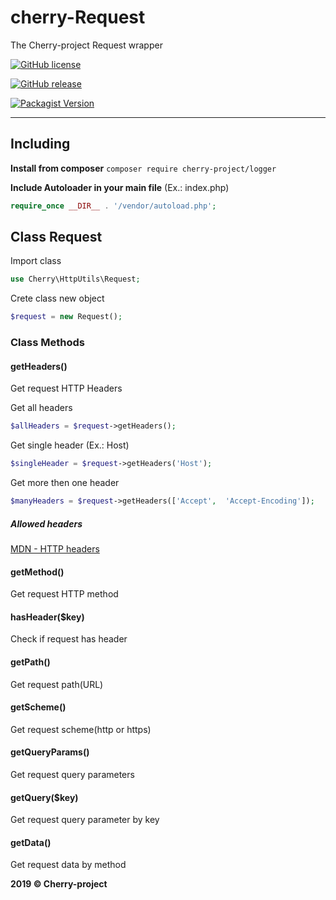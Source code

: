 # cherry-Request
The Cherry-project Request wrapper

[![GitHub license](https://img.shields.io/github/license/abgeo07/cherry-request.svg)](https://github.com/ABGEO07/cherry-request/blob/master/LICENSE)

[![GitHub release](https://img.shields.io/github/release/abgeo07/cherry-request.svg)](https://github.com/ABGEO07/cherry-request/releases)

[![Packagist Version](https://img.shields.io/packagist/v/cherry-project/request.svg "Packagist Version")](https://packagist.org/packages/cherry-project/request "Packagist Version")

------------

## Including
**Install from composer** `composer require cherry-project/logger`

**Include Autoloader in your main file** (Ex.: index.php)
```php
require_once __DIR__ . '/vendor/autoload.php';
```

## Class Request
Import class
```php
use Cherry\HttpUtils\Request;
```
Crete class new object
```php
$request = new Request();
```

### Class Methods
#### getHeaders()
Get request HTTP Headers

Get all headers
```php
$allHeaders = $request->getHeaders();
```
Get single header (Ex.: Host)
```php
$singleHeader = $request->getHeaders('Host');
```
Get more then one header
```php
$manyHeaders = $request->getHeaders(['Accept',  'Accept-Encoding']);
```

##### Allowed headers
[MDN -  HTTP headers](https://developer.mozilla.org/en-US/docs/Web/HTTP/Headers "MDN -  HTTP headers")

#### getMethod()
Get request HTTP method

#### hasHeader($key)
Check if request has header

#### getPath()
Get request path(URL)

#### getScheme()
Get request scheme(http or https)

#### getQueryParams()
Get request query parameters

#### getQuery($key)
Get request query parameter by key

#### getData()
Get request data by method

**2019 &copy; Cherry-project**
